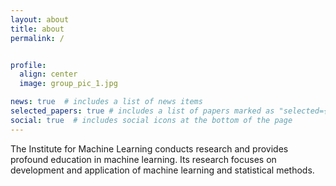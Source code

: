 ```yaml
---
layout: about
title: about
permalink: /


profile:
  align: center
  image: group_pic_1.jpg

news: true  # includes a list of news items
selected_papers: true # includes a list of papers marked as "selected={true}"
social: true  # includes social icons at the bottom of the page
---
```


The Institute for Machine Learning conducts research and provides profound education in machine learning. Its research focuses on development and application of machine learning and statistical methods.
